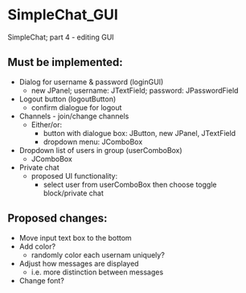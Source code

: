 SimpleChat_GUI
==============
SimpleChat; part 4 - editing GUI

Must be implemented:
-------------------
*   Dialog for username & password (loginGUI)
    *   new JPanel; username: JTextField; password: JPasswordField
*   Logout button                  (logoutButton)
    *   confirm dialogue for logout
*   Channels - join/change channels
    *   Either/or:
        *   button with dialogue box: JButton, new JPanel, JTextField
        *   dropdown menu: JComboBox
*   Dropdown list of users in group (userComboBox)
    *   JComboBox
*   Private chat
    *   proposed UI functionality:
        *   select user from userComboBox then choose toggle block/private chat

Proposed changes:
-----------------
*   Move input text box to the bottom
*   Add color?
    *   randomly color each usernam uniquely?
*   Adjust how messages are displayed
    *   i.e. more distinction between messages
*   Change font?